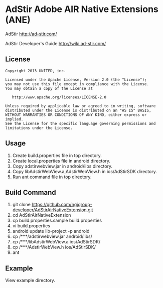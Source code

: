 AdStir Adobe AIR Native Extensions (ANE)
=========================
AdStir
 http://ad-stir.com/

AdStir Developer's Guide
 http://wiki.ad-stir.com/

License
----------------
    Copyright 2013 UNITED, inc.

    Licensed under the Apache License, Version 2.0 (the "License");
    you may not use this file except in compliance with the License.
    You may obtain a copy of the License at

       http://www.apache.org/licenses/LICENSE-2.0

    Unless required by applicable law or agreed to in writing, software
    distributed under the License is distributed on an "AS IS" BASIS,
    WITHOUT WARRANTIES OR CONDITIONS OF ANY KIND, either express or implied.
    See the License for the specific language governing permissions and
    limitations under the License.

Usage
----------------
1. Create build.properties file in top directory.
2. Create local.properties file in android directory.
3. Copy adstirwebview.jar in android/libs directory.
4. Copy libAdstirWebView.a,AdstirWebView.h in ios/AdStirSDK directory.
5. Run ant command file in top directory.

Build Command
----------------
1. git clone https://github.com/ngigroup-developer/AdStirAirNativeExtension.git 
2. cd AdStirAirNativeExtension
3. cp build.properties.sample build.properties
4. vi build.properties
5. android update lib-project -p android
6. cp /***/adstirwebview.jar android/libs/
7. cp /***/libAdstirWebView.a ios/AdStirSDK/
8. cp /***/AdstirWebView.h ios/AdStirSDK/
9. ant

Example
----------------
View example directory.
